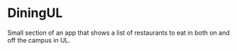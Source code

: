# DiningUL

Small section of an app that shows a list of restaurants to eat in both on and off the campus in UL.
